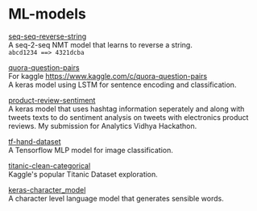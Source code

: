 # ML-models


[seq-seq-reverse-string](seq-seq-reverse-string)  
  A seq-2-seq NMT model that learns to reverse a string.  
  ```abcd1234 ==> 4321dcba```

[quora-question-pairs](quora-question-pairs)  
  For kaggle https://www.kaggle.com/c/quora-question-pairs  
  A keras model using LSTM for sentence encoding and classification.  
    
[product-review-sentiment](product-review-sentiment)  
  A keras model that uses hashtag information seperately and along with tweets texts to do sentiment analysis on tweets with  electronics product reviews. My submission for Analytics Vidhya Hackathon.

[tf-hand-dataset](tf-hand-dataset)  
  A Tensorflow MLP model for image classification.
  
[titanic-clean-categorical](titanic-clean-categorical)  
  Kaggle's popular Titanic Dataset exploration. 

[keras-character_model](keras-character_model)  
  A character level language model that generates sensible words.
